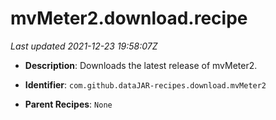 # mvMeter2.download.recipe

_Last updated 2021-12-23 19:58:07Z_

- **Description**: Downloads the latest release of mvMeter2.

- **Identifier**: `com.github.dataJAR-recipes.download.mvMeter2`

- **Parent Recipes**: `None`